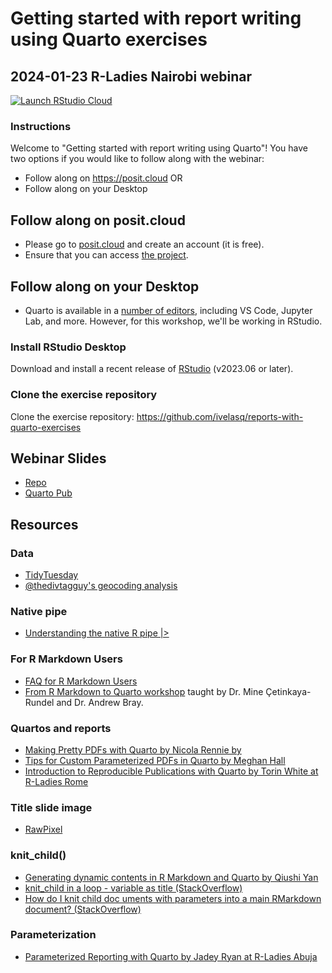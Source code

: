 # Getting started with report writing using Quarto exercises

## 2024-01-23 R-Ladies Nairobi webinar

<!-- badges: start -->
[![Launch RStudio Cloud](https://img.shields.io/badge/launch-cloud-75aadb?style=flat&logo=rstudio)](https://posit.cloud/content/7416825)
<!-- badges: end -->

### Instructions

Welcome to "Getting started with report writing using Quarto"! You have two options if you would like to follow along with the webinar:

- Follow along on <https://posit.cloud> OR
- Follow along on your Desktop

## Follow along on posit.cloud

- Please go to [posit.cloud](https://posit.cloud) and create an account (it is free).
- Ensure that you can access [the project](https://posit.cloud/content/7416825).

## Follow along on your Desktop

- Quarto is available in a [number of editors](https://quarto.org/docs/get-started/), including VS Code, Jupyter Lab, and more. However, for this workshop, we'll be working in RStudio.

### Install RStudio Desktop

Download and install a recent release of [RStudio](https://posit.co/download/rstudio-desktop/) (v2023.06 or later).

### Clone the exercise repository

Clone the exercise repository: <https://github.com/ivelasq/reports-with-quarto-exercises>

## Webinar Slides

- [Repo](https://github.com/ivelasq/2024-01-23_getting-started-with-report-writing-using-quarto)
- [Quarto Pub](https://ivelasq.quarto.pub/getting-started-with-report-writing-using-quarto/)

## Resources

### Data

- [TidyTuesday](https://github.com/rfordatascience/tidytuesday)
- [@thedivtagguy's geocoding analysis](https://github.com/thedivtagguy/tidytuesday/tree/master/2024/week-03-polling-places/analysis)

### Native pipe

- [Understanding the native R pipe |>](https://ivelasq.rbind.io/blog/understanding-the-r-pipe/)

### For R Markdown Users

* [FAQ for R Markdown Users](https://quarto.org/docs/faq/rmarkdown.html)
* [From R Markdown to Quarto workshop](https://rstudio-conf-2022.github.io/rmd-to-quarto/) taught by Dr. Mine Çetinkaya-Rundel and Dr. Andrew Bray.

### Quartos and reports

- [Making Pretty PDFs with Quarto by Nicola Rennie by](https://nrennie.rbind.io/blog/making-pretty-pdf-quarto/)
- [Tips for Custom Parameterized PDFs in Quarto by Meghan Hall](https://meghan.rbind.io/blog/quarto-pdfs/)
- [Introduction to Reproducible Publications with Quarto by Torin White at R-Ladies Rome](https://www.youtube.com/watch?v=hgpL-sppw7E&t=4392s)

### Title slide image

- [RawPixel](https://www.rawpixel.com/)

### knit_child()

- [Generating dynamic contents in R Markdown and Quarto by Qiushi Yan](https://www.qiushiyan.dev/posts/dynamic-rmd-quarto/)
- [knit_child in a loop - variable as title (StackOverflow)](https://stackoverflow.com/questions/43873345/knit-child-in-a-loop-variable-as-title)
- [How do I knit child doc uments with parameters into a main RMarkdown document? (StackOverflow)](https://stackoverflow.com/questions/70655915/how-do-i-knit-child-documents-with-parameters-into-a-main-rmarkdown-document)

### Parameterization

- [Parameterized Reporting with Quarto by Jadey Ryan at R-Ladies Abuja](https://jadeyryan.quarto.pub/rladies-abuja-quarto-params/)
